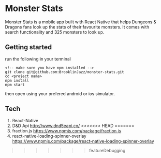 # Monster Stats
Monster Stats is a mobile app built with React Native that helps Dungeons & Dragons fans look up the stats of their favourite monsters. It comes with search functionality and 325 monsters to look up.

## Getting started
run the following in your terminal
```
<!-- make sure you have npm installed -->
git clone git@github.com:BrooklinJazz/monster-stats.git
cd <project name>
npm install
npm start
```
then open using your prefered android or ios simulator.

## Tech
1. React-Native
2. D&D Api http://www.dnd5eapi.co/
<<<<<<< HEAD
=======
3. fraction.js https://www.npmjs.com/package/fraction.js
4. react-native-loading-spinner-overlay https://www.npmjs.com/package/react-native-loading-spinner-overlay
>>>>>>> featureDebugging
